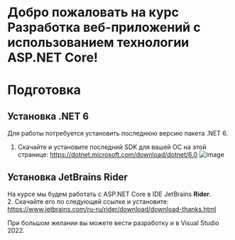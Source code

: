 # Добро пожаловать на курс Разработка веб-приложений с использованием технологии ASP.NET Core!
# Подготовка
## Установка .NET 6
Для работы потребуется установить последнюю версию пакета .NET 6.
1. Скачайте и установите последний SDK для вашей ОС на этой странице: https://dotnet.microsoft.com/download/dotnet/6.0
![image](https://user-images.githubusercontent.com/36400912/168286454-6cb139b0-4a28-4fc5-8f82-16d0f2e31a99.png)

## Установка JetBrains Rider
На курсе мы будем работать с ASP.NET Core в IDE JetBrains **Rider**. \
2. Скачайте его по следующей ссылке и установите: https://www.jetbrains.com/ru-ru/rider/download/download-thanks.html

При большом желании вы можете вести разработку и в Visual Studio 2022.

